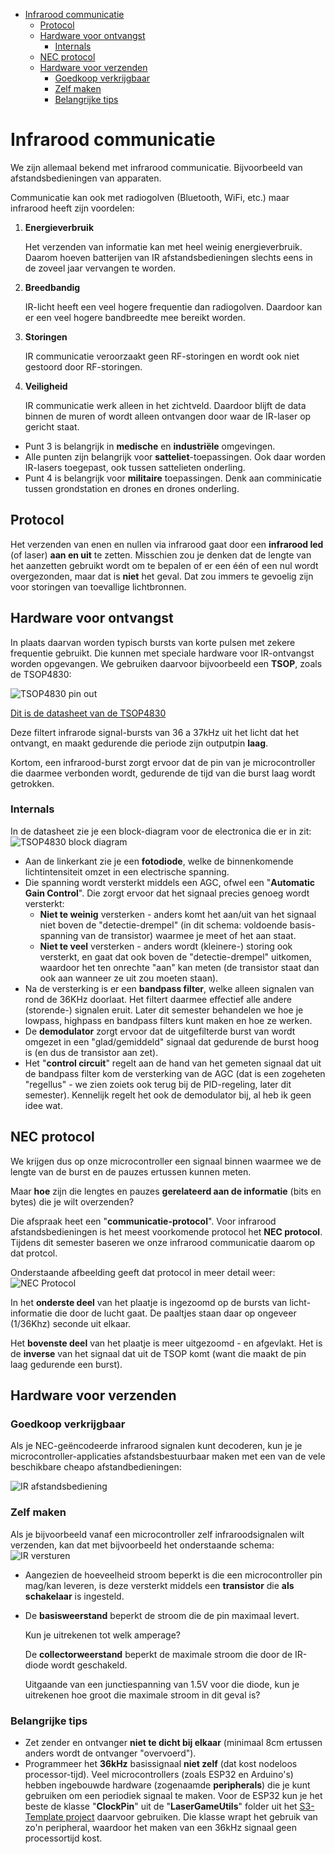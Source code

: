 
- [Infrarood communicatie](#infrarood-communicatie)
  - [Protocol](#protocol)
  - [Hardware voor ontvangst](#hardware-voor-ontvangst)
    - [Internals](#internals)
  - [NEC protocol](#nec-protocol)
  - [Hardware voor verzenden](#hardware-voor-verzenden)
    - [Goedkoop verkrijgbaar](#goedkoop-verkrijgbaar)
    - [Zelf maken](#zelf-maken)
    - [Belangrijke tips](#belangrijke-tips)

# Infrarood communicatie

We zijn allemaal bekend met infrarood communicatie. Bijvoorbeeld van afstandsbedieningen van apparaten.

Communicatie kan ook met radiogolven (Bluetooth, WiFi, etc.) maar infrarood heeft zijn voordelen:

1. **Energieverbruik**
   
   Het verzenden van informatie kan met heel weinig energieverbruik. Daarom hoeven batterijen van IR afstandsbedieningen slechts eens in de zoveel jaar vervangen te worden.
2. **Breedbandig**

   IR-licht heeft een veel hogere frequentie dan radiogolven. Daardoor kan er een veel hogere bandbreedte mee bereikt worden.
3. **Storingen**
   
   IR communicatie veroorzaakt geen RF-storingen en wordt ook niet gestoord door RF-storingen.
4. **Veiligheid**
   
   IR communicatie werk alleen in het zichtveld. Daardoor blijft de data binnen de muren of wordt alleen ontvangen door waar de IR-laser op gericht staat.

- Punt 3 is belangrijk in **medische** en **industriële** omgevingen.
- Alle punten zijn belangrijk voor **satteliet**-toepassingen. Ook daar worden IR-lasers toegepast, ook tussen sattelieten onderling.
- Punt 4 is belangrijk voor **militaire** toepassingen. Denk aan comminicatie tussen grondstation en drones en drones onderling.

## Protocol

Het verzenden van enen en nullen via infrarood gaat door een **infrarood led** (of laser) **aan en uit** te zetten. Misschien zou je denken dat de lengte van het aanzetten gebruikt wordt om te bepalen of er een één of een nul wordt overgezonden, maar dat is **niet** het geval. Dat zou immers te gevoelig zijn voor storingen van toevallige lichtbronnen.

## Hardware voor ontvangst

In plaats daarvan worden typisch bursts van korte pulsen met zekere frequentie gebruikt. Die kunnen met speciale hardware voor IR-ontvangst worden opgevangen. We gebruiken daarvoor bijvoorbeeld een **TSOP**, zoals de TSOP4830:

![TSOP4830 pin out](./images/image.png)

[Dit is de datasheet van de TSOP4830](./files/TSOP4830_datasheet.pdf)

Deze filtert infrarode signal-bursts van 36 a 37kHz uit het licht dat het ontvangt, en maakt gedurende die periode zijn outputpin **laag**.

Kortom, een infrarood-burst zorgt ervoor dat de pin van je microcontroller die daarmee verbonden wordt, gedurende de tijd van die burst laag wordt getrokken.

### Internals

In de datasheet zie je een block-diagram voor de electronica die er in zit:
![TSOP4830 block diagram](./images/image-1.png)

- Aan de linkerkant zie je een **fotodiode**, welke de binnenkomende lichtintensiteit omzet in een electrische spanning. 
- Die spanning wordt versterkt middels een AGC, ofwel een "**Automatic Gain Control**". Die zorgt ervoor dat het signaal precies genoeg wordt versterkt:
  - **Niet te weinig** versterken - anders komt het aan/uit van het signaal niet boven de "detectie-drempel" (in dit schema: voldoende basis-spanning van de transistor) waarmee je meet of het aan staat.
  - **Niet te veel** versterken - anders wordt (kleinere-) storing ook versterkt, en gaat dat ook boven de "detectie-drempel" uitkomen, waardoor het ten onrechte "aan" kan meten (de transistor staat dan ook aan wanneer ze uit zou moeten staan). 
- Na de versterking is er een **bandpass filter**, welke alleen signalen van rond de 36KHz doorlaat. Het filtert daarmee effectief alle andere (storende-) signalen eruit. Later dit semester behandelen we hoe je lowpass, highpass en bandpass filters kunt maken en hoe ze werken.
- De **demodulator** zorgt ervoor dat de uitgefilterde burst van wordt omgezet in een "glad/gemiddeld" signaal dat gedurende de burst hoog is (en dus de transistor aan zet).
- Het "**control circuit**" regelt aan de hand van het gemeten signaal dat uit de bandpass filter kom de versterking van de AGC (dat is een zogeheten "regellus" - we zien zoiets ook terug bij de PID-regeling, later dit semester). Kennelijk regelt het ook de demodulator bij, al heb ik geen idee wat.

## NEC protocol

We krijgen dus op onze microcontroller een signaal binnen waarmee we de lengte van de burst en de pauzes ertussen kunnen meten.

Maar **hoe** zijn die lengtes en pauzes **gerelateerd aan de informatie** (bits en bytes) die je wilt overzenden?

Die afspraak heet een "**communicatie-protocol**". Voor infrarood afstandsbedieningen is het meest voorkomende protocol het **NEC protocol**. Tijdens dit semester baseren we onze infrarood communicatie daarom op dat protcol.

Onderstaande afbeelding geeft dat protocol in meer detail weer:
![NEC Protocol](./images/NEC_Protocol_with_flexibelized_amount_of_bytes-NEC.svg)

In het **onderste deel** van het plaatje is ingezoomd op de bursts van licht-informatie die door de lucht gaat. De paaltjes staan daar op ongeveer (1/36Khz) seconde uit elkaar. 

Het **bovenste deel** van het plaatje is meer uitgezoomd - en afgevlakt. Het is de **inverse** van het signaal dat uit de TSOP komt (want die maakt de pin laag gedurende een burst).

## Hardware voor verzenden

### Goedkoop verkrijgbaar

Als je NEC-geëncodeerde infrarood signalen kunt decoderen, kun je je microcontroller-applicaties afstandsbestuurbaar maken met een van de vele beschikbare cheapo afstandbedieningen:

![IR afstandsbediening](./images/image-2.png)

### Zelf maken

Als je bijvoorbeeld vanaf een microcontroller zelf infraroodsignalen wilt verzenden, kan dat met bijvoorbeeld het onderstaande schema:
![IR versturen](./images/IRSendHardware.png)

- Aangezien de hoeveelheid stroom beperkt is die een microcontroller pin mag/kan leveren, is deze versterkt middels een **transistor** die **als schakelaar** is ingesteld. 
- De **basisweerstand** beperkt de stroom die de pin maximaal levert.
  
  Kun je uitrekenen tot welk amperage?

  De **collectorweerstand** beperkt de maximale stroom die door de IR-diode wordt geschakeld.
  
  Uitgaande van een junctiespanning van 1.5V voor die diode, kun je uitrekenen hoe groot die maximale stroom in dit geval is?

### Belangrijke tips

- Zet zender en ontvanger **niet te dicht bij elkaar** (minimaal 8cm ertussen anders wordt de ontvanger "overvoerd").
- Programmeer het **36kHz** basissignaal **niet zelf** (dat kost nodeloos processor-tijd). Veel microcontrollers (zoals ESP32 en Arduino's) hebben ingebouwde hardware (zogenaamde **peripherals**) die je kunt gebruiken om een periodiek signaal te maken. Voor de ESP32 kun je het beste de klasse "**ClockPin**" uit de "**LaserGameUtils**" folder uit het [S3-Template project](../../infrastructuur/ESP32-IDF-opzet/ESP32-IDF-opzet-Windows.md) daarvoor gebruiken. Die klasse wrapt het gebruik van zo'n peripheral, waardoor het maken van een 36kHz signaal geen processortijd kost.